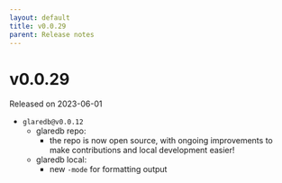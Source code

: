 ```yaml
---
layout: default
title: v0.0.29
parent: Release notes
---
```


<!-- markdownlint-disable title-case-style -->

# v0.0.29

Released on 2023-06-01

<!-- markdownlint-enable title-case-style -->

- `glaredb@v0.0.12`
  - glaredb repo:
    - the repo is now open source, with ongoing improvements to make
      contributions and local development easier!
  - glaredb local:
    - new `-mode` for formatting output
